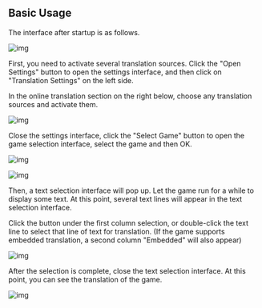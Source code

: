 ## Basic Usage

The interface after startup is as follows.

![img](https://image.lunatranslator.org/zh/opensetting.png)  

First, you need to activate several translation sources. Click the "Open Settings" button to open the settings interface, and then click on "Translation Settings" on the left side.

In the online translation section on the right below, choose any translation sources and activate them.

![img](https://image.lunatranslator.org/zh/transsetting.png) 


Close the settings interface, click the "Select Game" button to open the game selection interface, select the game and then OK.

![img](https://image.lunatranslator.org/zh/attach.png)  

![img](https://image.lunatranslator.org/zh/selectgame.png)  

Then, a text selection interface will pop up. Let the game run for a while to display some text. At this point, several text lines will appear in the text selection interface.

Click the button under the first column selection, or double-click the text line to select that line of text for translation. (If the game supports embedded translation, a second column "Embedded" will also appear)

![img](https://image.lunatranslator.org/zh/selecttext.png)  

After the selection is complete, close the text selection interface. At this point, you can see the translation of the game.

![img](https://image.lunatranslator.org/zh/showtrans.png)